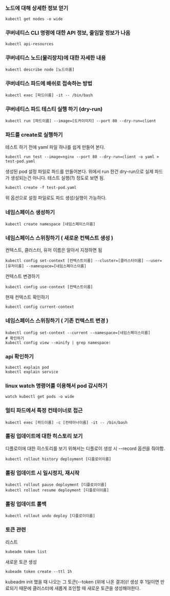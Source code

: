 ### 노드에 대해 상세한 정보 얻기

```
kubectl get nodes -o wide 
```

### 쿠버네티스 CLI 명령에 대한 API 정보, 줄임말 정보가 나옴

```
kubectl api-resources
```

### 쿠버네티스 노드(물리장치)에 대한 자세한 내용

```
kubectl describe node [노드이름]
```

### 쿠버네티스 파드에 배쉬로 접속하는 방법

```
kubectl exec [파드이름] -it -- /bin/bash
```

### 쿠버네티스 파드 테스티 실행 하기 (dry-run)

```
kubectl run [파드이름] --image=[도커이미지] --port 80 --dry-run=client
```

### 파드를 create로 실행하기

테스트 하기 전에 yaml 파일 하나를 쉽게 만들어 본다.

```
kubectl run test --image=nginx --port 80 --dry-run=client -o yaml > test-pod.yaml
```

생성된 pod 설정 파일로 파드를 만들어본다. 위에서 run 한건 dry-run으로 실제 파드가 생성되는건 아니다. 테스트 실행(?) 정도로 보면 됨.

```
kubectl create -f test-pod.yaml 
```

위 옵션으로 설정 파일로도 파드 생성/실행이 가능하다. 

### 네임스페이스 생성하기

```
kubectl create namespace [네임스페이스이름]
```

### 네임스페이스 스위칭하기 ( 새로운 컨텍스트 생성 )

컨텍스트, 클러스터, 유저 이름은 알아서 지정하면 됨
```
kubectl config set-context [컨텍스트이름] --cluster=[클러스터이름] --user=[유저이름] --namespace=[네임스페이스이름]
```

컨텍스트 변경하기
``` 
kubectl config use-context [컨텍스트이름]
```

현재 컨텍스트 확인하기
```
kubectl config current-context 
```

### 네임스페이스 스위칭하기 ( 기존 컨텍스트 변경 )

```
kubectl config set-context --current --namespace=[네임스페이스이름]
# 확인하기
kubectl config view --minify | grep namespace:
```

### api 확인하기

```
kubectl explain pod
kubectl explain service 
```

### linux watch 명령어를 이용해서 pod 감시하기

```
watch kubectl get pods -o wide
```

### 멀티 파드에서 특정 컨테이너로 접근

```
kubectl exec [파드이름] -c [컨테이너이름] -it -- /bin/bash
```

### 롤링 업데이트에 대한 히스토리 보기

디플로이에 대한 히스토리를 보기 위해서는 디플로이 생성 시 --record 옵션을 줘야함. 

```
kubectl rollout history deployment [디플로이이름]
```

### 롤링 업데이트 시 일시정지, 재시작

```
kubectl rollout pause deployment [디플로이이름]
kubectl rollout resume deployment [디플로이이름]
```

### 롤링 업데이트 롤백

```
kubectl rollout undo deploy [디플로이이름]
```

### 토큰 관련
리스트
```
kubeadm token list
```
새로운 토큰 생성

```
kubeadm token create --ttl 1h
```

kubeadm init 했을 때 나오는 그 토큰(--token {위에 나온 결과})! 생성 후 1일이면 만료되기 때문에 클러스터에 새롭게 조인할 때 새로운 토큰을 생성해야한다. 
